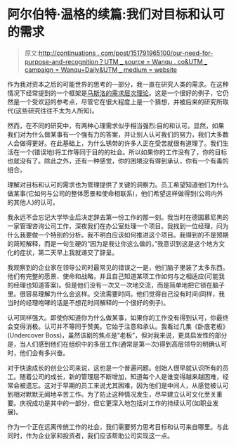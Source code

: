 # 阿尔伯特·温格的续篇:我们对目标和认可的需求

> 原文:[http://continuations . com/post/151791965100/our-need-for-purpose-and-recognition？UTM _ source = Wanqu . co&UTM _ campaign = Wanqu+Daily&UTM _ medium = website](http://continuations.com/post/151791965100/our-need-for-purpose-and-recognition?utm_source=wanqu.co&utm_campaign=Wanqu+Daily&utm_medium=website)

作为我对资本之后的可能世界的思考的一部分，我一直在研究人类的需求。在这种情况下经常提到的一个框架是[马斯洛的需求层次理论](https://href.li/?https://en.wikipedia.org/wiki/Maslow%27s_hierarchy_of_needs)。这是一个很好的例子，它仍然是一个受欢迎的参考点，尽管它在很大程度上是一个猜想，并被后来的研究所取代(这些研究往往不太为人所知)。

然而，在不同的研究中，有两种心理需求似乎相当强烈:目的和认可。显然，如果我们对为什么做某事有一个强有力的答案，并让别人认可我们的努力，我们大多数人会做得更好。在此基础上，为什么锈带的许多人正在受苦就很有道理了。我们生活在一个(错误地)将工作等同于目的的社会。所以如果你的工作没有了，你的目标也就没有了。除此之外，还有一种感觉，你的困境没有得到承认，你有一个有毒的组合。

理解对目标和认可的需求也为管理提供了关键的洞察力。员工希望知道他们为什么做某事(它如何与公司的整体愿景和使命相联系)，他们希望这样做得到(公司内外的其他人)的认可。

我永远不会忘记大学毕业后决定辞去第一份工作的那一刻。我当时在德国慕尼黑的一家管理咨询公司工作，深夜我们在办公室处理一个项目。我找到一位经理，问为什么我要做一个特别的分析。我不明白应该如何推进这个项目。我得到的不是预期的简短解释，而是一句生硬的“因为是我让你这么做的。”我意识到这是这个地方文化的症状，第二天早上我就递交了辞呈。

我观察到的企业家在领导公司时最常见的错误之一是，他们脑子里装了太多东西。他们有完整的愿景、使命和战略，并且自己知道某项工作如何与之相适应(可能我的经理也知道答案)。但是他们没有一次又一次地交流，而是简单地把它锁在脑子里。很容易理解为什么会这样。交流需要时间。他们觉得自己没有时间(同样，我当时的经理咆哮的话是不想花时间解释的一个很好的例子)。

认可同样强大。即使你知道你为什么做某事，如果你的工作没有得到认可，你最终会变得消极。认可并不等同于赞美。它始于注意和承认。我看过几集《卧底老板》(Undercover Boss)，虽然该剧的焦点是“老板”，但对我来说，更具启发性的部分是，当人们感到他们在组织中的多层工作(通常是第一次)得到高层领导的明确认可时，他们会有多兴奋。

对于快速成长的创业公司来说，这也是一个普遍问题。创始人很早就认识所有的员工。随着公司的成长，新的管理层不断增加，知道每个人是谁变得越来越困难，经常会被遗忘。这对于早期的员工来说尤其困难，因为他们是中间人，从感觉被认可到相对默默无闻地辛苦工作。为了防止这种情况发生，尽早建立认可文化至关重要。庆祝成功是其中的一部分，但它更深入地包括对工作的持续认可(如职业发展)。

作为一个正在远离传统工作的社会，我们需要努力思考目标和认可来自哪里。与此同时，作为企业家和投资者，我们应该帮助公司实现这一点。